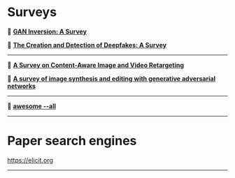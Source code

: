 # Surveys


📄 [**GAN Inversion: A Survey**](https://arxiv.org/abs/2101.05278)  

📄 [**The Creation and Detection of Deepfakes: A Survey**](https://dl.acm.org/doi/pdf/10.1145/3425780)  


---

📄 [**A Survey on Content-Aware Image and Video Retargeting**](https://dl.acm.org/doi/pdf/10.1145/3231598)  

📄 [**A survey of image synthesis and editing with generative adversarial networks**](https://ieeexplore.ieee.org/document/8195348)  

---

📄 [**awesome --all**](https://github.com/sindresorhus/awesome)  

---

# Paper search engines

https://elicit.org

---
